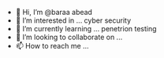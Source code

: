 - 👋 Hi, I’m @baraa abead
- 👀 I’m interested in ... cyber security
- 🌱 I’m currently learning ... penetrion testing
- 💞️ I’m looking to collaborate on ...
- 📫 How to reach me ...

<!---
baraaabead/baraaabead is a ✨ special ✨ repository because its `README.md` (this file) appears on your GitHub profile.
You can click the Preview link to take a look at your changes.
--->
